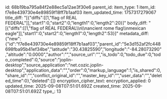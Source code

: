 id: 68b19ba795a84f2e88ec5a12ae3f30e6
parent_id: 
item_type: 1
item_id: f7e8e439730e4e89859f18ff7b1aaf03
item_updated_time: 1757317279067
title_diff: "[{\"diffs\":[[1,\"flag of REAL FEDERAL\"]],\"start1\":0,\"start2\":0,\"length1\":0,\"length2\":20}]"
body_diff: "[{\"diffs\":[[1,\"flag of REAL FEDERAL\\\n\\\nancient rome flag\\\nmexican eagle\"]],\"start1\":0,\"start2\":0,\"length1\":0,\"length2\":53}]"
metadata_diff: {"new":{"id":"f7e8e439730e4e89859f18ff7b1aaf03","parent_id":"5e3d152af2fc448698fba95b41ef34be","latitude":"30.43825590","longitude":"-84.28073290","altitude":"0.0000","author":"","source_url":"","is_todo":0,"todo_due":0,"todo_completed":0,"source":"joplin-desktop","source_application":"net.cozic.joplin-desktop","application_data":"","order":0,"markup_language":1,"is_shared":0,"share_id":"","conflict_original_id":"","master_key_id":"","user_data":"","deleted_time":0},"deleted":[]}
encryption_cipher_text: 
encryption_applied: 0
updated_time: 2025-09-08T07:51:01.692Z
created_time: 2025-09-08T07:51:01.692Z
type_: 13